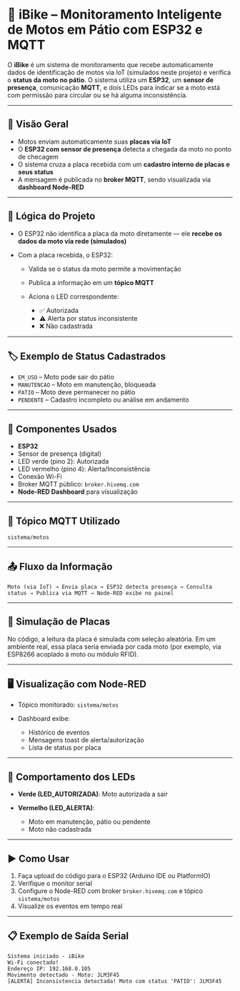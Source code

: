 # 🛵 iBike – Monitoramento Inteligente de Motos em Pátio com ESP32 e MQTT

O **iBike** é um sistema de monitoramento que recebe automaticamente dados de identificação de motos via IoT (simulados neste projeto) e verifica o **status da moto no pátio**. O sistema utiliza um **ESP32**, um **sensor de presença**, comunicação **MQTT**, e dois LEDs para indicar se a moto está com permissão para circular ou se há alguma inconsistência.

---

## 📲 Visão Geral

* Motos enviam automaticamente suas **placas via IoT**
* O **ESP32 com sensor de presença** detecta a chegada da moto no ponto de checagem
* O sistema cruza a placa recebida com um **cadastro interno de placas e seus status**
* A mensagem é publicada no **broker MQTT**, sendo visualizada via **dashboard Node-RED**

---

## 🧠 Lógica do Projeto

* O ESP32 não identifica a placa da moto diretamente — ele **recebe os dados da moto via rede (simulados)**
* Com a placa recebida, o ESP32:

  * Valida se o status da moto permite a movimentação
  * Publica a informação em um **tópico MQTT**
  * Aciona o LED correspondente:

    * ✅ Autorizada
    * ⚠️ Alerta por status inconsistente
    * ❌ Não cadastrada

---

## 🏷️ Exemplo de Status Cadastrados

* `EM_USO` – Moto pode sair do pátio
* `MANUTENCAO` – Moto em manutenção, bloqueada
* `PATIO` – Moto deve permanecer no pátio
* `PENDENTE` – Cadastro incompleto ou análise em andamento

---

## 🔌 Componentes Usados

* **ESP32**
* Sensor de presença (digital)
* LED verde (pino 2): Autorizada
* LED vermelho (pino 4): Alerta/Inconsistência
* Conexão Wi-Fi
* Broker MQTT público: `broker.hivemq.com`
* **Node-RED Dashboard** para visualização

---

## 📡 Tópico MQTT Utilizado

```
sistema/motos
```

---

## 📤 Fluxo da Informação

```plaintext
Moto (via IoT) → Envia placa → ESP32 detecta presença → Consulta status → Publica via MQTT → Node-RED exibe no painel
```

---

## 🧪 Simulação de Placas

No código, a leitura da placa é simulada com seleção aleatória. Em um ambiente real, essa placa seria enviada por cada moto (por exemplo, via ESP8266 acoplado à moto ou módulo RFID).

---

## 🖥️ Visualização com Node-RED

* Tópico monitorado: `sistema/motos`
* Dashboard exibe:

  * Histórico de eventos
  * Mensagens toast de alerta/autorização
  * Lista de status por placa

---

## 🚦 Comportamento dos LEDs

* **Verde (LED\_AUTORIZADA)**: Moto autorizada a sair
* **Vermelho (LED\_ALERTA)**:

  * Moto em manutenção, pátio ou pendente
  * Moto não cadastrada

---

## ▶️ Como Usar

1. Faça upload do código para o ESP32 (Arduino IDE ou PlatformIO)
2. Verifique o monitor serial
3. Configure o Node-RED com broker `broker.hivemq.com` e tópico `sistema/motos`
4. Visualize os eventos em tempo real

---

## 📋 Exemplo de Saída Serial

```
Sistema iniciado - iBike
Wi-Fi conectado!
Endereço IP: 192.168.0.105
Movimento detectado - Moto: JLM3F45
[ALERTA] Inconsistencia detectada! Moto com status 'PATIO': JLM3F45
```
